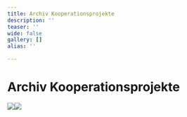 ```yaml
---
title: Archiv Kooperationsprojekte
description: ''
teaser: ''
wide: false
gallery: []
alias: ''

---
```

# Archiv Kooperationsprojekte

![](/media/2020/10/plakat-_-anders-sind-wir-alle-festival-_-26-10-knust.jpg)![](/media/2020/10/balloon.jpeg)